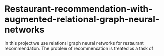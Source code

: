 # Restaurant-recommendation-with-augmented-relational-graph-neural-networks

In this project we use relational graph neural networks for restaurant recommendation. The problem of recommendation is treated as a task of 
